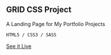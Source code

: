 ## GRID CSS Project

A Landing Page for My Portfolio Projects

```bash
HTML5 / CSS3 / SASS
```

[See it Live](https://johny2433.github.io/grid-project/.)
